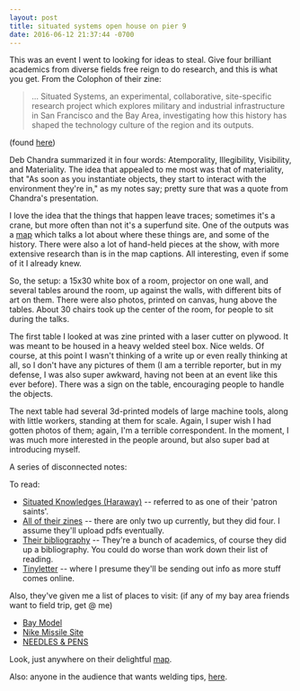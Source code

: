 ```yaml
---
layout: post
title: situated systems open house on pier 9
date: 2016-06-12 21:37:44 -0700
---
```


This was an event I went to looking for ideas to steal. Give four brilliant academics from diverse fields free reign to do research, and this is what you get. From the Colophon of their zine:

> ... Situated Systems, an experimental, collaborative,
site-specific research project which explores military and industrial infrastructure
in San Francisco and the Bay Area, investigating how this history has shaped
the technology culture of the region and its outputs.

(found [here](http://situated.systems/knowledges/02/situatedsystems_zine02_screen.pdf))

Deb Chandra summarized it in four words: Atemporality, Illegibility, Visibility, and Materiality. The idea that appealed to me most was that of materiality, that "As soon as you instantiate objects, they start to interact with the environment they're in," as my notes say; pretty sure that was a quote from Chandra's presentation.

I love the idea that the things that happen leave traces; sometimes it's a crane, but more often than not it's a superfund site. One of the outputs was a [map](http://situated.systems/sites/) which talks a lot about where these things are, and some of the history. There were also a lot of hand-held pieces at the show, with more extensive research than is in the map captions. All interesting, even if some of it I already knew.

So, the setup: a 15x30 white box of a room, projector on one wall, and several tables around the room, up against the walls, with different bits of art on them. There were also photos, printed on canvas, hung above the tables. About 30 chairs took up the center of the room, for people to sit during the talks.

The first table I looked at was zine printed with a laser cutter on plywood. It was meant to be housed in a heavy welded steel box. Nice welds. Of course, at this point I wasn't thinking of a write up or even really thinking at all, so I don't have any pictures of them (I am a terrible reporter, but in my defense, I was also super awkward, having not been at an event like this ever before). There was a sign on the table, encouraging people to handle the objects.

The next table had several 3d-printed models of large machine tools, along with little workers, standing at them for scale. Again, I super wish I had gotten photos of them; again, I'm a terrible correspondent. In the moment, I was much more interested in the people around, but also super bad at introducing myself.

A series of disconnected notes:

To read:
 * [Situated Knowledges (Haraway)](http://www.staff.amu.edu.pl/~ewa/Haraway,%20Situated%20Knowledges.pdf) -- referred to as one of their 'patron saints'.
 * [All of their zines](http://situated.systems/knowledges/) -- there are only two up currently, but they did four. I assume they'll upload pdfs eventually.
 * [Their bibliography](http://situated.systems/bibliography/) -- They're a bunch of academics, of course they did up a bibliography. You could do worse than work down their list of reading.
 * [Tinyletter](http://tinyletter.com/situatedsystems) -- where I presume they'll be sending out info as more stuff comes online.

Also, they've given me a list of places to visit: (if any of my bay area friends want to field trip, get @ me)
 * [Bay Model](https://en.wikipedia.org/wiki/U.S._Army_Corps_of_Engineers_Bay_Model)
 * [Nike Missile Site](http://situated.systems/sites/)
 * [NEEDLES & PENS](http://www.needles-pens.com/)

Look, just anywhere on their delightful [map](http://situated.systems/sites/).

Also: anyone in the audience that wants welding tips, [here](http://www.thefabricator.com/article/arcwelding/22-possible-causes-of-weld-metal-porosity). 
